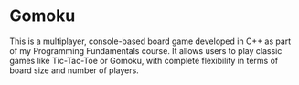 # Gomoku
This is a multiplayer, console-based board game developed in C++ as part of my Programming Fundamentals course. It allows users to play classic games like Tic-Tac-Toe or Gomoku, with complete flexibility in terms of board size and number of players.
